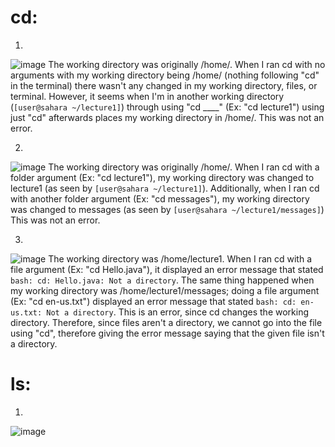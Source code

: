 # cd:
1.
![image](https://github.com/Biehler1/cse15l-lab-reports/assets/103413662/27328f9b-5245-4b98-b844-da22a554b55f)
The working directory was originally /home/.
When I ran cd with no arguments with my working directory being /home/ (nothing following "cd" in the terminal) there wasn't any changed in my working directory, files, or terminal.
However, it seems when I'm in another working directory (`[user@sahara ~/lecture1]`) through using "cd ____" (Ex: "cd lecture1") using just "cd" afterwards places my working directory in /home/.
This was not an error. 

2.
![image](https://github.com/Biehler1/cse15l-lab-reports/assets/103413662/c79a85d6-5349-43bd-9c6a-cd8b2cf37108)
The working directory was originally /home/.
When I ran cd with a folder argument (Ex: "cd lecture1"), my working directory was changed to lecture1 (as seen by `[user@sahara ~/lecture1]`).
Additionally, when I ran cd with another folder argument (Ex: "cd messages"), my working directory was changed to messages (as seen by `[user@sahara ~/lecture1/messages]`)
This was not an error.

3.
![image](https://github.com/Biehler1/cse15l-lab-reports/assets/103413662/02dca537-f263-426b-bd0c-5af9ae7e8fcc)
The working directory was /home/lecture1.
When I ran cd with a file argument (Ex: "cd Hello.java"), it displayed an error message that stated `bash: cd: Hello.java: Not a directory`.
The same thing happened when my working directory was /home/lecture1/messages; doing a file argument (Ex: "cd en-us.txt") displayed an error message that stated `bash: cd: en-us.txt: Not a directory`.
This is an error, since cd changes the working directory. Therefore, since files aren't a directory, we cannot go into the file using "cd", therefore giving the error message saying that the given file isn't a directory.

# ls:
1.
![image](https://github.com/Biehler1/cse15l-lab-reports/assets/103413662/33b03ee6-b491-4922-9e06-bc0e71cf2d42)
